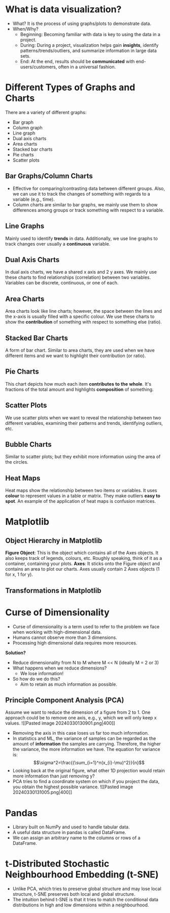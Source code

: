 # What is data visualization?
- What? It is the process of using graphs/plots to demonstrate data.
- When/Why?
	- Beginning: Becoming familiar with data is key to using the data in a project.
	- During: During a project, visualization helps gain **insights**, identify patterns/trends/outliers, and summarize information in large data sets.
	- End: At the end, results should be **communicated** with end-users/customers, often in a universal fashion.
# Different Types of Graphs and Charts
There are a variety of different graphs:
- Bar graph
- Column graph
- Line graph
- Dual axis charts
- Area charts
- Stacked bar charts
- Pie charts
- Scatter plots
## Bar Graphs/Column Charts
- Effective for comparing/contrasting data between different groups. Also, we can use it to track the changes of something with regards to a variable (e.g., time).
- Column charts are similar to bar graphs, we mainly use them to show differences among groups or track something with respect to a variable.
## Line Graphs
Mainly used to identify **trends** in data. Additionally, we use line graphs to track changes over usually a **continuous** variable.
## Dual Axis Charts
In dual axis charts, we have a shared x axis and 2 y axes. We mainly use these charts to find relationships (correlation) between two variables. Variables can be discrete, continuous, or one of each.
## Area Charts
Area charts look like line charts; however, the space between the lines and the x-axis is usually filled with a specific colour. We use these charts to show the **contribution** of something with respect to something else (ratio).
## Stacked Bar Charts
A form of bar chart. Similar to area charts, they are used when we have different items and we want to highlight their contribution (or ratio).
## Pie Charts
This chart depicts how much each item **contributes** **to** **the** **whole**. It's fractions of the total amount and highlights **composition** of something.
## Scatter Plots
We use scatter plots when we want to reveal the relationship between two different variables, examining their patterns and trends, identifying outliers, etc.
## Bubble Charts
Similar to scatter plots; but they exhibit more information using the area of the circles.
## Heat Maps
Heat maps show the relationship between two items or variables. It uses **colour** to represent values in a table or matrix. They make outliers **easy to spot**. An example of the application of heat maps is confusion matrices.
# Matplotlib
## Object Hierarchy in Matplotlib
**Figure Object**: This is the object which contains all of the Axes objects. It also keeps track of legends, colours, etc. Roughly speaking, think of it as a container, containing your plots.
**Axes**: It sticks onto the Figure object and contains an area to plot our charts. Axes usually contain 2 Axes objects (1 for x, 1 for y).
## Transformations in Matplotlib
# Curse of Dimensionality
- Curse of dimensionality is a term used to refer to the problem we face when working with high-dimensional data.
- Humans cannot observe more than 3 dimensions.
- Processing high dimensional data requires more resources.

**Solution?**
- Reduce dimensionality from N to M where M << N (ideally M = 2 or 3)
- What happens when we reduce dimensions?
	- We lose information!
- So how do we do this?
	- Aim to retain as much information as possible.
## Principle Component Analysis (PCA)
Assume we want to reduce the dimension of a figure from 2 to 1. One approach could be to remove one axis, e.g., y, which we will only keep x values.
![[Pasted image 20240330130901.png|400]]
- Removing the axis in this case loses us far too much information.
- In statistics and ML, the variance of samples can be regarded as the amount of **information** the samples are carrying. Therefore, the higher the variance, the more information we have. The equation for variance is: $$\sigma^2=\frac{{\sum_{i=1}^n(x_{i}-\mu)^2}}{n}$$
- Looking back at the original figure, what other 1D projection would retain more information than just removing y?
- PCA tries to find a coordinate system on which if you project the data, you obtain the highest possible variance.
 ![[Pasted image 20240330131005.png|400]]
# Pandas
- Library built on NumPy and used to handle tabular data.
- A useful data structure in pandas is called DataFrame.
- We can assign an arbitrary name to the columns or rows of a DataFrame.
# t-Distributed Stochastic Neighbourhood Embedding (t-SNE)
- Unlike PCA, which tries to preserve global structure and may lose local structure, t-SNE preserves both local and global structure.
- The intuition behind t-SNE is that it tries to match the conditional data distributions in high and low dimensions within a neighbourhood.

